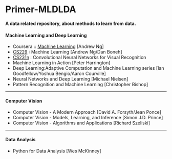 # Primer-MLDLDA
**A data related repository, about methods to learn from data.**<br>

#### Machine Learning and Deep Learning
* Coursera :: [Machine Learning](https://www.coursera.org/learn/machine-learning#syllabus) [Andrew Ng]
* [CS229](http://cs229.stanford.edu/) : Machine Learning [Andrew Ng/Dan Boneh]
* [CS231n](http://vision.stanford.edu/teaching/cs231n/2017/syllabus.html) : Convolutional Neural Networks for Visual Recognition
* Machine Learning in Action [Peter Harrington]
* Deep Learning:Adaptive Computation and Machine Learning series [Ian Goodfellow/Yoshua Bengio/Aaron Courville]
* Neural Networks and Deep Learning [Michael Nielsen]
* Pattern Recognition and Machine Learning [Christopher Bishop]
---
#### Computer Vision
* Computer Vision - A Modern Approach [David A. Forsyth/Jean Ponce]
* Computer Vision - Models, Learning, and Inference [Simon J.D. Prince]
* Computer Vision - Algorithms and Applications [Richard Szeliski]
---
#### Data Analysis
* Python for Data Analysis [Wes McKinney]
